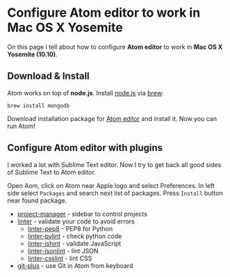 Configure Atom editor to work in Mac OS X Yosemite
==========

On this page I tell about how to configure **Atom editor** to work in **Mac OS X Yosemite (10.10)**.


Download & Install
----------

Atom works on top of **node.js**. Install [node.js](http://nodejs.org) via [brew](http://brew.sh):

```
brew install mongodb
```

Download installation package for [Atom editor](https://atom.io) and install it. Now you can run Atom!


Configure Atom editor with plugins
----------

I worked a lot with Sublime Text editor. Now I try to get back all good sides of Sublime Text to Atom editor.

Open Aom, click on Atom near Apple logo and select Preferences. In left side select `Packages` and search next list of packages. Press `Install` button near found package.
- [project-manager](https://atom.io/packages/project-manager) - sidebar to control projects
- [linter](https://atom.io/packages/linter) - validate your code to avoid errors
  - [linter-pep8](https://atom.io/packages/linter-pep8) - PEP8 for Python
  - [linter-pylint](https://atom.io/packages/linter-pylint) - check python code
  - [linter-jshint](https://atom.io/packages/linter-jshint) - validate JavaScript
  - [linter-jsonlint](https://atom.io/packages/linter-jsonlint) - lint JSON
  - [linter-csslint](https://atom.io/packages/linter-csslint) - lint CSS
- [git-plus](https://atom.io/packages/git-plus) - use Git in Atom from keyboard

